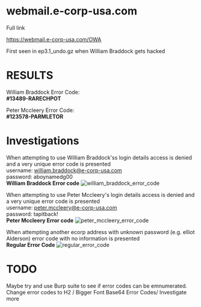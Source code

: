 webmail.e-corp-usa.com
======================

Full link

https://webmail.e-corp-usa.com/OWA

First seen in ep3.1_undo.gz when William Braddock gets hacked

RESULTS
=======

William Braddock Error Code:\
**#13489-RARECHPOT**

Peter Mccleery Error Code:\
**#123578-PARMLETOR**


Investigations
==============
When attempting to use William Braddock'ss login details access is denied and a very unique error code is presented\
username: william.braddock@e-corp-usa.com\
password: aboynamedg00\
**William Braddock Error code**
![william_braddock_error_code](https://github.com/z3r07h/Mr-R0B0T-s03-ARG/blob/master/Sites/webmail.e-corp-usa.com/screenshots/william_braddock_login_error.jpg)


When attempting to use Peter Mccleery's login details access is denied and a very unique error code is presented\
username: peter.mccleery@e-corp-usa.com\
password: tapitback!\
**Peter Mccleery Error code**
![peter_mccleery_error_code](https://github.com/z3r07h/Mr-R0B0T-s03-ARG/blob/master/Sites/webmail.e-corp-usa.com/screenshots/peter_mccleery_login_error.jpg)


When attempting another ecorp address with unknown password (e.g. elliot Alderson) error code with no information is presented\
**Regular Error Code**
![regular_error_code](https://github.com/z3r07h/Mr-R0B0T-s03-ARG/blob/master/Sites/webmail.e-corp-usa.com/screenshots/regular_error_code.jpg)




TODO
====

Maybe try and use Burp suite to see if error codes can be emnumerated. 
Change error codes to H2 / Bigger Font
Base64 Error Codes/ Investigate more
